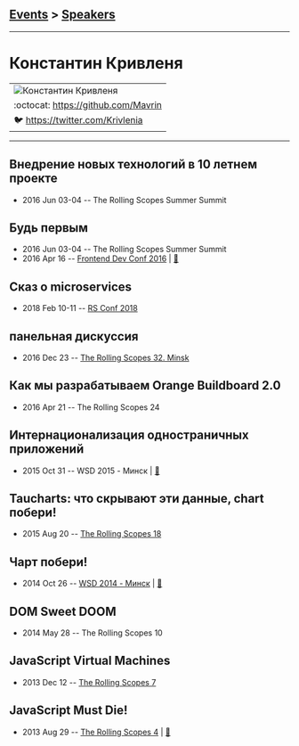 ## [Events](../README.md) > [Speakers](../speakers.md)
---

# Константин Кривленя

| |
| --- |
| ![Константин Кривленя](https://avatars.io/twitter/Krivlenia/large)
| :octocat:  [https:&#x2F;&#x2F;github.com&#x2F;Mavrin](https://github.com/Mavrin)
| :bird:  [https:&#x2F;&#x2F;twitter.com&#x2F;Krivlenia](https://twitter.com/Krivlenia)

---
## Внедрение новых технологий в 10 летнем проекте
- 2016 Jun 03-04 -- The Rolling Scopes Summer Summit    
## Будь первым
- 2016 Jun 03-04 -- The Rolling Scopes Summer Summit    
- 2016 Apr 16 -- [Frontend Dev Conf 2016](https://www.youtube.com/watch?v=HHrHQxGGFzw)  | [:notebook:](https://mavrin.github.io/pres-be-first/)  
## Сказ о microservices
- 2018 Feb 10-11 -- [RS Conf 2018](https://youtu.be/VohMqI_HY1I)    
## панельная дискуссия
- 2016 Dec 23 -- [The Rolling Scopes 32. Minsk](https://www.youtube.com/watch?v=qLxO9Pgx05M)    
## Как мы разрабатываем Orange Buildboard 2.0
- 2016 Apr 21 -- The Rolling Scopes 24    
## Интернационализация одностраничных приложений
- 2015 Oct 31 -- WSD 2015 - Минск  | [:notebook:](https://wsd.events/2015/10/31/pres/spa-i18n/)  
## Taucharts: что скрывают эти данные, сhart побери!
- 2015 Aug 20 -- [The Rolling Scopes 18](https://www.youtube.com/watch?v=R3koYlR6aao)    
## Чарт побери!
- 2014 Oct 26 -- [WSD 2014 - Минск](http://youtu.be/d5yrF5SCO9Y)  | [:notebook:](https://wsd.events/2014/10/26/pres/charts/)  
## DOM Sweet DOOM
- 2014 May 28 -- The Rolling Scopes 10    
## JavaScript Virtual Machines
- 2013 Dec 12 -- [The Rolling Scopes 7](https://www.youtube.com/watch?v=VPvKxta_qzA)    
## JavaScript Must Die!
- 2013 Aug 29 -- [The Rolling Scopes 4](https://www.youtube.com/watch?v=t0pJiaXUlD0)  | [:notebook:](http://rolling-scopes.github.io/slides/rs4/javascript_must_die)  
